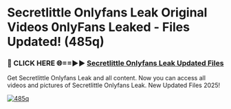 # Secretlittle Onlyfans Leak Original Videos 0nlyFans Leaked - Files Updated! (485q)

<h3>🔴 CLICK HERE 🌐==►► <a href="https://tinyurl.com/2wckxsce" rel="nofollow">Secretlittle Onlyfans Leak Updated Files</a></h3>

Get Secretlittle Onlyfans Leak and all content. Now you can access all videos and pictures of Secretlittle Onlyfans Leak. New Updated Files 2025!

[![485q](https://i.imgur.com/AFduVYN.gif)](https://tinyurl.com/2wckxsce)
